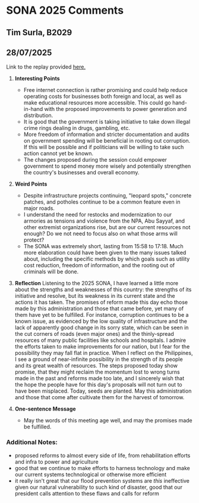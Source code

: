 # SONA 2025 Comments
## Tim Surla, B2029
## 28/07/2025

Link to the replay provided [here.](https://www.youtube.com/watch?v=AzoVnp66KqQ)

1. **Interesting Points**
    * Free internet connection is rather promising and could help reduce operating costs for businesses both foreign and local, as well as make educational resources more accessible. This could go hand-in-hand with the proposed improvements to power generation and distribution.
    * It is good that the government is taking initiative to take down illegal crime rings dealing in drugs, gambling, etc.
    * More freedom of information and stricter documentation and audits on government spending will be beneficial in rooting out corruption. If this will be possible and if politicians will be willing to take such action cannot yet be known.
    * The changes proposed during the session could empower government to spend money more wisely and potentially strengthen the country's businesses and overall economy. 
2. **Weird Points**
    * Despite infrastructure projects continuing, "leopard spots," concrete patches, and potholes continue to be a common feature even in major roads.
    * I understand the need for restocks and modernization to our armories as tensions and violence from the NPA, Abu Sayyaf, and other extremist organizations rise, but are our current resources not enough? Do we not need to focus also on what those arms will protect?
    * The SONA was extremely short, lasting from 15:58 to 17:18. Much more elaboration could have been given to the many issues talked about, including the specific methods by which goals such as utility cost reduction, freedom of information, and the rooting out of criminals will be done.
3. **Reflection**
    Listening to the 2025 SONA, I have learned a little more about the strengths and weaknesses of this country: the strengths of its initiative and resolve, but its weakness in its current state and the actions it has taken. The promises of reform made this day echo those made by this administration and those that came before, yet many of them have yet to be fulfilled. For instance, corruption continues to be a known issue, as evidenced by the low quality of infrastructure and the lack of apparently good change in its sorry state, which can be seen in the cut corners of roads (even major ones) and the thinly-spread resources of many public facilities like schools and hospitals. I admire the efforts taken to make improvements for our nation, but I fear for the possibility they may fall flat in practice.
    When I reflect on the Philippines, I see a ground of near-infinite possibility in the strength of its people and its great wealth of resources. The steps proposed today show promise, that they might reclaim the momentum lost to wrong turns made in the past and reforms made too late, and I sincerely wish that the hope the people have for this day's proposals will not turn out to have been misplaced. Today, seeds are planted. May this administration and those that come after cultivate them for the harvest of tomorrow.

4. **One-sentence Message**
    * May the words of this meeting age well, and may the promises made be fulfilled.

### Additional Notes:
* proposed reforms to almost every side of life, from rehabilitation efforts and infra to power and agriculture
* good that we continue to make efforts to harness technology and make our current systems technological or otherwise more efficient
* it really isn't great that our flood prevention systems are *this* ineffective given our natural vulnerability to such kind of disaster, good that our president calls attention to these flaws and calls for reform